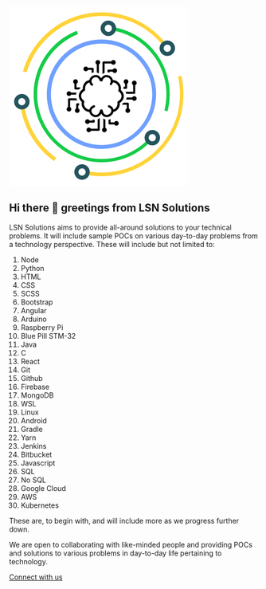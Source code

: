 ![LSN Solutions Logo](sol_white_360.png "Sol White Logo")

## Hi there 👋 greetings from LSN Solutions

LSN Solutions aims to provide all-around solutions to your technical problems. It will include sample POCs on various day-to-day problems from a technology perspective. These will include but not limited to:

1. Node
2. Python
3. HTML
4. CSS
5. SCSS
6. Bootstrap
7. Angular
8. Arduino
9. Raspberry Pi
10. Blue Pill STM-32
11. Java
12. C
13. React
14. Git
15. Github
16. Firebase
17. MongoDB
18. WSL
19. Linux
20. Android
21. Gradle
22. Yarn
23. Jenkins
24. Bitbucket
25. Javascript
26. SQL
27. No SQL
28. Google Cloud
29. AWS
30. Kubernetes

These are, to begin with, and will include more as we progress further down.

We are open to collaborating with like-minded people and providing POCs and solutions to various problems in day-to-day life pertaining to technology.

[Connect with us](mailto:contact.lsnsol@lurisan.in)

